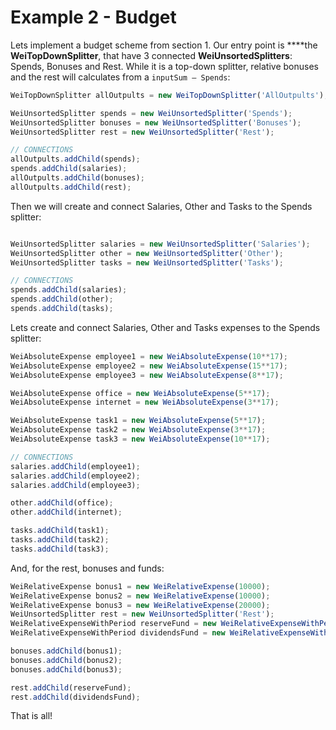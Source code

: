# Example 2 - Budget

Lets implement a budget scheme from section 1. Our entry point is ****the **WeiTopDownSplitter**, that have 3 connected **WeiUnsortedSplitters**: Spends, Bonuses and Rest. While it is a top-down splitter, relative bonuses and the rest will calculates from a `inputSum – Spends`:

```javascript
WeiTopDownSplitter allOutpults = new WeiTopDownSplitter('AllOutpults');

WeiUnsortedSplitter spends = new WeiUnsortedSplitter('Spends');
WeiUnsortedSplitter bonuses = new WeiUnsortedSplitter('Bonuses');
WeiUnsortedSplitter rest = new WeiUnsortedSplitter('Rest');

// CONNECTIONS
allOutpults.addChild(spends);
spends.addChild(salaries);
allOutpults.addChild(bonuses);
allOutpults.addChild(rest);
```

Then we will create and connect Salaries, Other and Tasks to the Spends splitter:

```javascript

WeiUnsortedSplitter salaries = new WeiUnsortedSplitter('Salaries');
WeiUnsortedSplitter other = new WeiUnsortedSplitter('Other');
WeiUnsortedSplitter tasks = new WeiUnsortedSplitter('Tasks');

// CONNECTIONS
spends.addChild(salaries);
spends.addChild(other);
spends.addChild(tasks);
```

Lets create and connect Salaries, Other and Tasks expenses to the Spends splitter:

```javascript
WeiAbsoluteExpense employee1 = new WeiAbsoluteExpense(10**17);
WeiAbsoluteExpense employee2 = new WeiAbsoluteExpense(15**17);
WeiAbsoluteExpense employee3 = new WeiAbsoluteExpense(8**17);

WeiAbsoluteExpense office = new WeiAbsoluteExpense(5**17);
WeiAbsoluteExpense internet = new WeiAbsoluteExpense(3**17);

WeiAbsoluteExpense task1 = new WeiAbsoluteExpense(5**17);
WeiAbsoluteExpense task2 = new WeiAbsoluteExpense(3**17);
WeiAbsoluteExpense task3 = new WeiAbsoluteExpense(10**17);

// CONNECTIONS
salaries.addChild(employee1);
salaries.addChild(employee2);
salaries.addChild(employee3);

other.addChild(office);
other.addChild(internet);

tasks.addChild(task1);
tasks.addChild(task2);
tasks.addChild(task3);

```

And, for the rest, bonuses and funds:

```javascript
WeiRelativeExpense bonus1 = new WeiRelativeExpense(10000);
WeiRelativeExpense bonus2 = new WeiRelativeExpense(10000);
WeiRelativeExpense bonus3 = new WeiRelativeExpense(20000);
WeiUnsortedSplitter rest = new WeiUnsortedSplitter('Rest');
WeiRelativeExpenseWithPeriod reserveFund = new WeiRelativeExpenseWithPeriod(250000, 0, false);
WeiRelativeExpenseWithPeriod dividendsFund = new WeiRelativeExpenseWithPeriod(750000, 0, false);

bonuses.addChild(bonus1);
bonuses.addChild(bonus2);
bonuses.addChild(bonus3);

rest.addChild(reserveFund);
rest.addChild(dividendsFund);

```

That is all!

